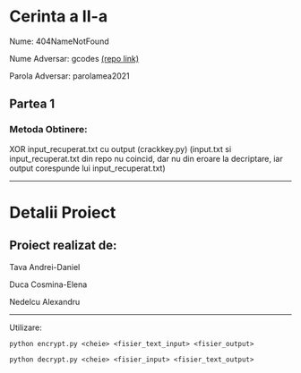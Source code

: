 # Cerinta a II-a
Nume: 404NameNotFound

Nume Adversar: gcodes [(repo link)](https://github.com/annemarie04/xor-project)

Parola Adversar: parolamea2021

## Partea 1
### Metoda Obtinere: 
XOR input_recuperat.txt cu output (crackkey.py) (input.txt si input_recuperat.txt din repo nu coincid, dar nu din eroare la decriptare, iar output corespunde lui input_recuperat.txt)

-----------------
# Detalii Proiect

## Proiect realizat de:

Tava Andrei-Daniel

Duca Cosmina-Elena

Nedelcu Alexandru

-----------------
Utilizare: 

```python encrypt.py <cheie> <fisier_text_input> <fisier_output>```

```python decrypt.py <cheie> <fisier_input> <fisier_text_output>```
